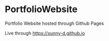 # PortfolioWebsite

Portfolio Website hosted through Github Pages

Live through https://xunny-d.github.io